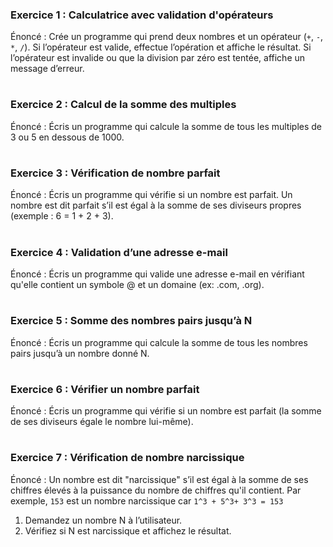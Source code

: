 ### Exercice 1 : Calculatrice avec validation d'opérateurs
Énoncé : Crée un programme qui prend deux nombres et un opérateur (`+`, `-`, `*`, `/`). Si l’opérateur est valide, effectue l’opération et affiche le résultat. Si l’opérateur est invalide ou que la division par zéro est tentée, affiche un message d’erreur.

#

### Exercice 2 : Calcul de la somme des multiples
Énoncé : Écris un programme qui calcule la somme de tous les multiples de 3 ou 5 en dessous de 1000.

#

### Exercice 3 : Vérification de nombre parfait
Énoncé : Écris un programme qui vérifie si un nombre est parfait. Un nombre est dit parfait s’il est égal à la somme de ses diviseurs propres (exemple : 6 = 1 + 2 + 3).

#

### Exercice 4 : Validation d’une adresse e-mail
Énoncé : Écris un programme qui valide une adresse e-mail en vérifiant qu'elle contient un symbole @ et un domaine (ex: .com, .org).

#

### Exercice 5 : Somme des nombres pairs jusqu’à N
Énoncé : Écris un programme qui calcule la somme de tous les nombres pairs jusqu’à un nombre donné N.

#

### Exercice 6 : Vérifier un nombre parfait
Énoncé : Écris un programme qui vérifie si un nombre est parfait (la somme de ses diviseurs égale le nombre lui-même).

#

### Exercice 7 : Vérification de nombre narcissique
Énoncé : Un nombre est dit "narcissique" s’il est égal à la somme de ses chiffres élevés à la puissance du nombre de chiffres qu'il contient. Par exemple, `153` est un nombre narcissique car `1^3 + 5^3+ 3^3 = 153` 

1. Demandez un nombre N à l’utilisateur.
2. Vérifiez si N est narcissique et affichez le résultat.